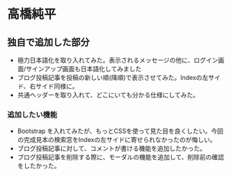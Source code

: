 # 高橋純平
## 独自で追加した部分
- 極力日本語化を取り入れてみた。表示されるメッセージの他に、ログイン画面/サインアップ画面も日本語化してみました
- ブログ投稿記事を投稿の新しい順(降順)で表示させてみた。Indexの左サイド、右サイド同様に。
- 共通ヘッダーを取り入れて、どこにいても分かる仕様にしてみた。

### 追加したい機能
- Bootstrap を入れてみたが、もっとCSSを使って見た目を良くしたい。今回の完成見本の検索窓をIndexの左サイドに寄せられなかったのが悔しい。
- ブログ投稿記事に対して、コメントが書ける機能を追加したかった。
- ブログ投稿記事を削除する際に、モーダルの機能を追加して、削除前の確認をしたかった。